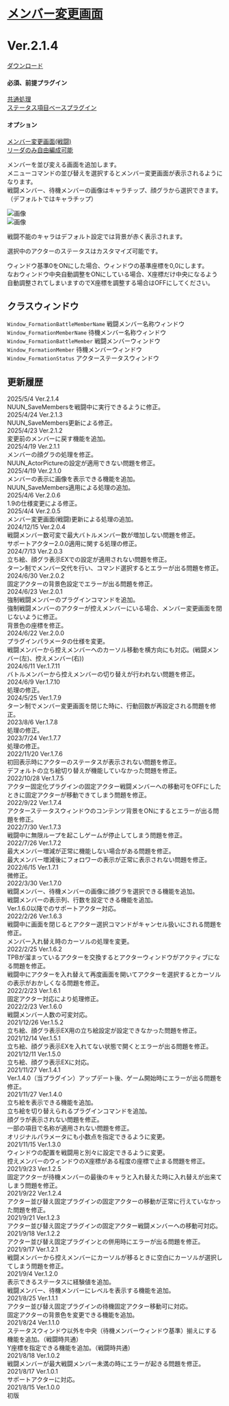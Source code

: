 # [メンバー変更画面](https://raw.githubusercontent.com/nuun888/MZ/master/NUUN_SceneFormation.js)
# Ver.2.1.4
[ダウンロード](https://raw.githubusercontent.com/nuun888/MZ/master/NUUN_SceneFormation.js)
#### 必須、前提プラグイン
[共通処理](https://github.com/nuun888/MZ/blob/master/README/Base.md)  
[ステータス項目ベースプラグイン](https://github.com/nuun888/MZ/blob/master/README/NUUN_MenuParamListBase.md)  

#### オプション
[メンバー変更画面(戦闘)](https://github.com/nuun888/MZ/blob/master/README/SceneBattleFormation.md)  
[リーダのみ自由編成可能](https://github.com/nuun888/MZ/blob/master/README/LeaderActorFormationOnly.md)  

メンバーを並び変える画面を追加します。  
メニューコマンドの並び替えを選択するとメンバー変更画面が表示されるようになります。  
戦闘メンバー、待機メンバーの画像はキャラチップ、顔グラから選択できます。（デフォルトではキャラチップ）  

![画像](img/SceneFormation1.png)  
![画像](img/SceneFormation3.png)  

戦闘不能のキャラはデフォルト設定では背景が赤く表示されます。  

選択中のアクターのステータスはカスタマイズ可能です。  

ウィンドウ基準0をONにした場合、ウィンドウの基準座標を0,0にします。  
なおウィンドウ中央自動調整をONにしている場合、X座標だけ中央になるよう自動調整されてしまいますのでX座標を調整する場合はOFFにしてください。  

## クラスウィンドウ
`Window_FormationBattleMemberName` 戦闘メンバー名称ウィンドウ  
`Window_FormationMemberName` 待機メンバー名称ウィンドウ  
`Window_FormationBattleMember` 戦闘メンバーウィンドウ  
`Window_FormationMember` 待機メンバーウィンドウ  
`Window_FormationStatus` アクターステータスウィンドウ  

## 更新履歴
2025/5/4 Ver.2.1.4  
NUUN_SaveMembersを戦闘中に実行できるように修正。  
2025/4/24 Ver.2.1.3  
NUUN_SaveMembers更新による修正。  
2025/4/23 Ver.2.1.2  
変更前のメンバーに戻す機能を追加。  
2025/4/19 Ver.2.1.1  
メンバーの顔グラの処理を修正。  
NUUN_ActorPictureの設定が適用できない問題を修正。  
2025/4/19 Ver.2.1.0  
メンバーの表示に画像を表示できる機能を追加。  
NUUN_SaveMembers適用による処理の追加。  
2025/4/6 Ver.2.0.6  
1.9の仕様変更による修正。  
2025/4/4 Ver.2.0.5  
メンバー変更画面(戦闘)更新による処理の追加。  
2024/12/15 Ver.2.0.4  
戦闘メンバー数可変で最大バトルメンバー数が増加しない問題を修正。  
サポートアクター2.0.0適用に関する処理の修正。  
2024/7/13 Ver.2.0.3  
立ち絵、顔グラ表示EXでの設定が適用されない問題を修正。  
ターン制でメンバー交代を行い、コマンド選択するとエラーが出る問題を修正。  
2024/6/30 Ver.2.0.2  
固定アクターの背景色設定でエラーが出る問題を修正。  
2024/6/23 Ver.2.0.1  
強制戦闘メンバーのプラグインコマンドを追加。  
強制戦闘メンバーのアクターが控えメンバーにいる場合、メンバー変更画面を閉じないように修正。  
背景色の座標を修正。  
2024/6/22 Ver.2.0.0  
プラグインパラメータの仕様を変更。  
戦闘メンバーから控えメンバーへのカーソル移動を横方向にも対応。(戦闘メンバー(左)、控えメンバー(右))  
2024/6/11 Ver.1.7.11  
バトルメンバーから控えメンバーの切り替えが行われない問題を修正。  
2024/6/9 Ver.1.7.10  
処理の修正。  
2024/5/25 Ver.1.7.9  
ターン制でメンバー変更画面を閉じた時に、行動回数が再設定される問題を修正。  
2023/8/6 Ver.1.7.8  
処理の修正。  
2023/7/24 Ver.1.7.7  
処理の修正。  
2022/11/20 Ver.1.7.6  
初回表示時にアクターのステータスが表示されない問題を修正。  
デフォルトの立ち絵切り替えが機能していなかった問題を修正。  
2022/10/28 Ver.1.7.5  
アクター固定化プラグインの固定アクター戦闘メンバーへの移動可をOFFにしたときに固定アクターが移動できてしまう問題を修正。  
2022/9/22 Ver.1.7.4  
アクターステータスウィンドウのコンテンツ背景をONにするとエラーが出る問題を修正。  
2022/7/30 Ver.1.7.3  
戦闘中に無限ループを起こしゲームが停止してしまう問題を修正。  
2022/7/26 Ver.1.7.2  
最大メンバー増減が正常に機能しない場合がある問題を修正。  
最大メンバー増減後にフォロワーの表示が正常に表示されない問題を修正。  
2022/6/15 Ver.1.7.1  
微修正。  
2022/3/30 Ver.1.7.0  
戦闘メンバー、待機メンバーの画像に顔グラを選択できる機能を追加。  
戦闘メンバーの表示列、行数を設定できる機能を追加。  
Ver.1.6.0以降でのサポートアクター対応。  
2022/2/26 Ver.1.6.3  
戦闘中に画面を閉じるとアクター選択コマンドがキャンセル扱いにされる問題を修正。  
メンバー入れ替え時のカーソルの処理を変更。  
2022/2/25 Ver.1.6.2  
TPBが溜まっているアクターを交換するとアクターウィンドウがアクティブになる問題を修正。  
戦闘中にアクターを入れ替えて再度画面を開いてアクターを選択するとカーソルの表示がおかしくなる問題を修正。  
2022/2/23 Ver.1.6.1  
固定アクター対応により処理修正。  
2022/2/23 Ver.1.6.0  
戦闘メンバー人数の可変対応。  
2021/12/26 Ver.1.5.2  
立ち絵、顔グラ表示EX用の立ち絵設定が設定できなかった問題を修正。  
2021/12/14 Ver.1.5.1  
立ち絵、顔グラ表示EXを入れてない状態で開くとエラーが出る問題を修正。  
2021/12/11 Ver.1.5.0  
立ち絵、顔グラ表示EXに対応。  
2021/11/27 Ver.1.4.1  
Ver.1.4.0（当プラグイン）アップデート後、ゲーム開始時にエラーが出る問題を修正。  
2021/11/27 Ver.1.4.0  
立ち絵を表示できる機能を追加。  
立ち絵を切り替えられるプラグインコマンドを追加。  
顔グラが表示されない問題を修正。  
一部の項目で名称が適用されない問題を修正。  
オリジナルパラメータにも小数点を指定できるように変更。  
2021/11/15 Ver.1.3.0  
ウィンドウの配置を戦闘用と別々に設定できるように変更。  
控えメンバーのウィンドウのX座標がある程度の座標で止まる問題を修正。  
2021/9/23 Ver.1.2.5  
固定アクターが待機メンバーの最後のキャラと入れ替えた時に入れ替えが出来てしまう問題を修正。  
2021/9/22 Ver.1.2.4  
アクター並び替え固定プラグインの固定アクターの移動が正常に行えていなかった問題を修正。  
2021/9/21 Ver.1.2.3  
アクター並び替え固定プラグインの固定アクター戦闘メンバーへの移動可対応。  
2021/9/18 Ver.1.2.2  
アクター並び替え固定プラグインとの併用時にエラーが出る問題を修正。  
2021/9/17 Ver.1.2.1  
戦闘メンバーから控えメンバーにカーソルが移るときに空白にカーソルが選択してしまう問題を修正。  
2021/9/4 Ver.1.2.0  
表示できるステータスに経験値を追加。  
戦闘メンバー、待機メンバーにレベルを表示する機能を追加。  
2021/8/25 Ver.1.1.1  
アクター並び替え固定プラグインの待機固定アクター移動可に対応。  
固定アクターの背景色を変更できる機能を追加。  
2021/8/24 Ver.1.1.0  
ステータスウィンドウ以外を中央（待機メンバーウィンドウ基準）揃えにする機能を追加。（戦闘時共通）  
Y座標を指定できる機能を追加。（戦闘時共通）  
2021/8/18 Ver.1.0.2  
戦闘メンバーが最大戦闘メンバー未満の時にエラーが起きる問題を修正。  
2021/8/17 Ver.1.0.1  
サポートアクターに対応。  
2021/8/15 Ver.1.0.0  
初版  
